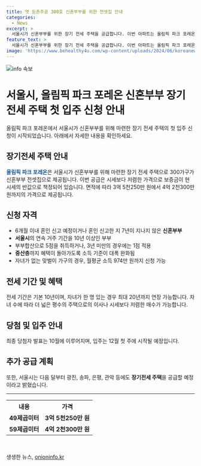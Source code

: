 ```yaml
---
title: 옛 둔촌주공 300호 신혼부부를 위한 전셋집 안내
categories:
  - News
excerpt: >
  서울시가 신혼부부를 위한 장기 전세 주택을 공급합니다. 이번 아파트는 올림픽 파크 포레온으로, 가격은 시세보다 저렴하며 보증금도 최근 시세의 반값입니다. 입주 신청은 이달 말 주에 받으며, 최종 당첨 결과는 10월에 발표되고 12월 첫 주부터 입주가 시작될 예정입니다. 또한, 앞으로 광진, 송파, 은평, 관악 등에서도 신혼부부를 위한 장기전세 주택을 공급할 예정입니다. (총 글자 수: 152자)
feature_text: >
  서울시가 신혼부부를 위한 장기 전세 주택을 공급합니다. 이번 아파트는 올림픽 파크 포레온으로, 가격은 시세보다 저렴하며 보증금도 최근 시세의 반값입니다. 입주 신청은 이달 말 주에 받으며, 최종 당첨 결과는 10월에 발표되고 12월 첫 주부터 입주가 시작될 예정입니다. 또한, 앞으로 광진, 송파, 은평, 관악 등에서도 신혼부부를 위한 장기전세 주택을 공급할 예정입니다. (총 글자 수: 152자)
image: 'https://www.behealthy4u.com/wp-content/uploads/2024/06/koreanews.jpg'
---
```


<p><img src="https://www.behealthy4u.com/wp-content/uploads/2024/06/koreanews.jpg" alt="info 속보" /></p>

<h1>서울시, 올림픽 파크 포레온 신혼부부 장기전세 주택 첫 입주 신청 안내</h1>

<p data-ke-size="size16">올림픽 파크 포레온에서 서울시가 신혼부부를 위해 마련한 장기 전세 주택의 첫 입주 신청이 시작되었습니다. 아래에서 자세한 내용을 확인하세요.</p>

<h2 data-ke-size="size26">장기전세 주택 안내</h2>

<p><b><span style="color: #1a5490;">올림픽 파크 포레온</span></b>은 서울시가 신혼부부를 위해 마련한 장기 전세 주택으로 300가구가 신혼부부 전셋집으로 제공됩니다. 이번 공급은 시세보다 저렴한 가격으로 보증금이 현 시세의 반값으로 책정되어 있습니다. 면적에 따라 3억 5천250만 원에서 4억 2천300만 원까지의 가격으로 제공됩니다.</p>

<h2 data-ke-size="size26">신청 자격</h2>

<ul>
    <li>6개월 이내 혼인 신고 예정이거나 혼인 신고한 지 7년이 지나지 않은 <b>신혼부부</b></li>
    <li><b>서울시</b>의 연속 거주 기간을 10년 이상인 부부</li>
    <li>부부합산으로 5점을 취득하거나, 3년 미만의 경우에는 1점 적용</li>
    <li><b>중산층</b>까지 혜택이 돌아가도록 소득 기준이 대폭 완화됨</li>
    <li>자녀가 없는 맞벌이 가구의 경우, 월평균 소득 974만 원까지 신청 가능</li>
</ul>

<h2 data-ke-size="size26">전세 기간 및 혜택</h2>

<p>전세 기간은 기본 10년이며, 자녀가 한 명 있는 경우 최대 20년까지 연장 가능합니다. 자녀 수에 따라 더 넓은 평수의 주택으로의 이사나 시세보다 저렴한 매수가 가능합니다.</p>

<h2 data-ke-size="size26">당첨 및 입주 안내</h2>

<p>최종 당첨자 발표는 10월에 이루어지며, 입주는 12월 첫 주에 시작될 예정입니다.</p>

<h2 data-ke-size="size26">추가 공급 계획</h2>

<p>또한, 서울시는 다음 달부터 광진, 송파, 은평, 관악 등에도 <b>장기전세 주택</b>을 공급할 예정이라고 밝혔습니다.</p>

<hr>

<table>
    <tr>
        <th><b>내용</b></th>
        <th><b>가격</b></th>
    </tr>
    <tr>
        <td style="text-align: center; height: 17px;"><b>49제곱미터</b></td>
        <td style="text-align: center; height: 17px;"><b>3억 5천250만 원</b></td>
    </tr>
    <tr>
        <td style="text-align: center; height: 17px;"><b>59제곱미터</b></td>
        <td style="text-align: center; height: 17px;"><b>4억 2천300만 원</b></td>
    </tr>
</table>

<p data-ke-size="size16">&nbsp;</p>
생생한 뉴스, <a href="https://onioninfo.kr" rel="dofollow">onioninfo.kr</a>



